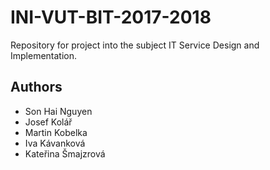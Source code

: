 # INI-VUT-BIT-2017-2018
Repository for project into the subject IT Service Design and Implementation.

Authors
------------ 
* Son Hai Nguyen
* Josef Kolář
* Martin Kobelka
* Iva Kávanková
* Kateřina Šmajzrová
